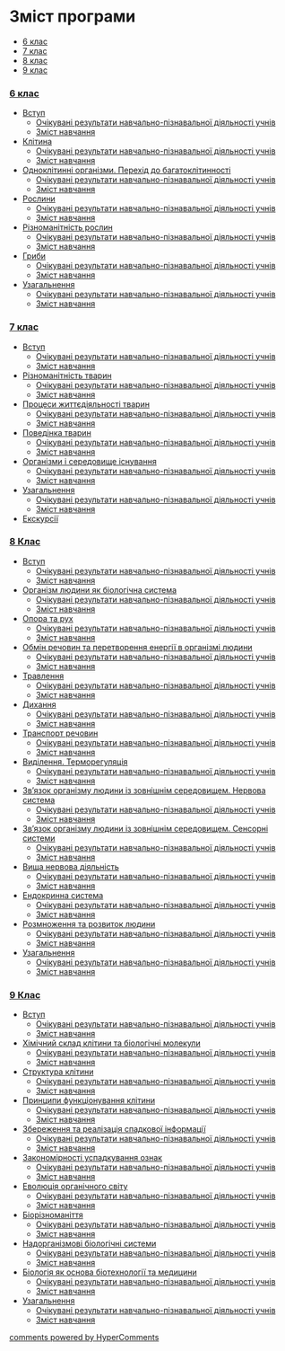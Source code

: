 <div id="hypercomments_widget" class="js-hypercomments-widget invisible"></div>

<h1>Зміст програми</h1>
<div>
  <!-- Nav tabs -->
  <ul class="nav nav-tabs" role="tablist">
    <li role="presentation" class="active"><a href="#home" aria-controls="home" role="tab" data-toggle="tab">6 клас</a></li>
    <li role="presentation"><a href="#menu2" aria-controls="menu2" role="tab" data-toggle="tab">7 клас</a></li>
    <li role="presentation"><a href="#menu3" aria-controls="menu3" role="tab" data-toggle="tab">8 клас</a></li>
    <li role="presentation"><a href="#menu4" aria-controls="menu3" role="tab" data-toggle="tab">9 клас</a></li>
  </ul>
   <!--Tab panes -->
	<div class="tab-content">
	    <div role="tabpanel" class="tab-pane active" id="home">
	    	<h3><a href="./1/5_klas.html">6 клас</a></h3>
            <ul class="articles" type="disc">
		            <li><a href="1/vstup.md">Вступ</a>
			        <ul>
			            <li><a href="1/ochikuvannya.md">Очікувані результати навчально-пізнавальної діяльності учнів</a></li>
			            <li><a href="1/zmist.md">Зміст навчання</a></li>
			        </ul>
			    </li>
			    <li><a href="1/klytyna.md">Клітина</a>
			        <ul>
			            <li><a href="1/ochikuvannya2.md">Очікувані результати навчально-пізнавальної діяльності учнів</a></li>
			            <li><a href="1/zmist2.md">Зміст навчання</a></li>
			        </ul>
			    </li>
			    <li><a href="1/odnoklutynny.md">Одноклітинні організми. Перехід до багатоклітинності</a>
			        <ul>
			            <li><a href="1/ochikuvannya3.md">Очікувані результати навчально-пізнавальної діяльності учнів</a></li>
			            <li><a href="1/zmist3.md">Зміст навчання</a></li>
			        </ul>
			    </li>
			    <li><a href="1/roslyny.md">Рослини</a>
			        <ul>
			            <li><a href="1/ochikuvannya4.md">Очікувані результати навчально-пізнавальної діяльності учнів</a></li>
			            <li><a href="1/zmist4.md">Зміст навчання</a></li>
			        </ul>
			    </li>
			    <li><a href="1/ryznomanytnyst_roslyn.md">Різноманітність рослин</a>
			        <ul>
			            <li><a href="1/ochikuvannya5.md">Очікувані результати навчально-пізнавальної діяльності учнів</a></li>
			            <li><a href="1/zmist5.md">Зміст навчання</a></li>
			        </ul>
			    </li>
			    <li><a href="1/gryby.md">Гриби</a>
			        <ul>
			            <li><a href="1/ochikuvannya6.md">Очікувані результати навчально-пізнавальної діяльності учнів</a></li>
			            <li><a href="1/zmist6.md">Зміст навчання</a></li>
			        </ul>
			    </li>
			    <li><a href="1/uzagalnennya.md">Узагальнення</a>
			        <ul>
			            <li><a href="1/ochikuvannya7.md">Очікувані результати навчально-пізнавальної діяльності учнів</a></li>
			            <li><a href="1/zmist7.md">Зміст навчання</a></li>
			        </ul>
			    </li>
		    </ul>
		</div>
		<div role="tabpanel" class="tab-pane" id="menu2">
	    	<h3><a href="./2/7_klas.html">7 клас</a></h3>
            <ul class="articles" type="disc">
				<li><a href="2/vstup.md">Вступ</a>
			        <ul>
			            <li><a href="2/ochikuvannya1a.md">Очікувані результати навчально-пізнавальної діяльності учнів</a></li>
			            <li><a href="2/zmist1a.md">Зміст навчання</a></li>
			        </ul>
			    </li>
			    <li><a href="2/tvaryny.md">Різноманітність тварин</a>
			        <ul>
			            <li><a href="2/ochikuvannya2a.md">Очікувані результати навчально-пізнавальної діяльності учнів</a></li>
			            <li><a href="2/zmist2a.md">Зміст навчання</a></li>
			        </ul>
			    </li>
			    <li><a href="2/procesy_zhyttediyalnosty_tvaryny.md">Процеси життєдіяльності тварин</a>
			        <ul>
			            <li><a href="2/ochikuvannya3a.md">Очікувані результати навчально-пізнавальної діяльності учнів</a></li>
			            <li><a href="2/zmist3a.md">Зміст навчання</a></li>
			        </ul>
			    </li>
			    <li><a href="2/povedynka_tvaryn.md">Поведінка тварин</a>
			        <ul>
			            <li><a href="2/ochikuvannya4a.md">Очікувані результати навчально-пізнавальної діяльності учнів</a></li>
			            <li><a href="2/zmist4a.md">Зміст навчання</a></li>
			        </ul>
			    </li>
			    <li><a href="2/organyzmy.md">Організми і середовище існування</a>
			        <ul>
			            <li><a href="2/ochikuvannya5a.md">Очікувані результати навчально-пізнавальної діяльності учнів</a></li>
			            <li><a href="2/zmist5a.md">Зміст навчання</a></li>
			        </ul>
			    </li>
			    <li><a href="2/uzagalnennya.md">Узагальнення</a>
			        <ul>
			            <li><a href="2/ochikuvannya6a.md">Очікувані результати навчально-пізнавальної діяльності учнів</a></li>
			            <li><a href="2/zmist6a.md">Зміст навчання</a></li>
			        </ul>
			    </li>
			    <li><a href="2/ekskursii.md">Екскурсії</a></li>
		    </ul>
		</div>
		<div role="tabpanel" class="tab-pane" id="menu3">
	    	<h3><a href="./3/8_klas.html">8 Клас</a></h3>
            <ul class="articles" type="disc">
			    <li><a href="3/vstup.md">Вступ</a>
			        <ul>
			            <li><a href="3/ochikuvannya1b.md">Очікувані результати навчально-пізнавальної діяльності учнів</a></li>
			            <li><a href="3/zmist1b.md">Зміст навчання</a></li>
			        </ul>
			    </li>
			    <li><a href="3/obmyn_rechovyn.md">Організм людини як біологічна система</a>
			        <ul>
			            <li><a href="3/ochikuvannya2b.md">Очікувані результати навчально-пізнавальної діяльності учнів</a></li>
			            <li><a href="3/zmist2b.md">Зміст навчання</a></li>
			        </ul>
			    </li>
			    <li><a href="3/travlennya.md">Опора та рух</a>
			        <ul>
			            <li><a href="3/ochikuvannya3b.md">Очікувані результати навчально-пізнавальної діяльності учнів</a></li>
			            <li><a href="3/zmist3b.md">Зміст навчання</a></li>
			        </ul>
			    </li>
			    <li><a href="3/dykhannya.md">Обмін речовин та перетворення енергії в організмі людини</a>
			        <ul>
			            <li><a href="3/ochikuvannya4b.md">Очікувані результати навчально-пізнавальної діяльності учнів</a></li>
			            <li><a href="3/zmist4b.md">Зміст навчання</a></li>
			        </ul>
			    </li>
			    <li><a href="3/transport_rechovyn.md">Травлення</a>
			        <ul>
			            <li><a href="3/ochikuvannya5b.md">Очікувані результати навчально-пізнавальної діяльності учнів</a></li>
			            <li><a href="3/zmist5b.md">Зміст навчання</a></li>
			        </ul>
			    </li>
			    <li><a href="3/vydylennya_termoregulaciya.md">Дихання</a>
			        <ul>
			            <li><a href="3/ochikuvannya6b.md">Очікувані результати навчально-пізнавальної діяльності учнів</a></li>
			            <li><a href="3/zmist6b.md">Зміст навчання</a></li>
			        </ul>
			    </li>
			    <li><a href="3/opora_ta_rukh.md">Транспорт речовин</a>
			        <ul>
			            <li><a href="3/ochikuvannya7b.md">Очікувані результати навчально-пізнавальної діяльності учнів</a></li>
			            <li><a href="3/zmist7b.md">Зміст навчання</a></li>
			        </ul>
			    </li>
			    <li><a href="3/nervova_systema.md">Виділення. Терморегуляція</a>
			        <ul>
			            <li><a href="3/ochikuvannya8b.md">Очікувані результати навчально-пізнавальної діяльності учнів</a></li>
			            <li><a href="3/zmist8b.md">Зміст навчання</a></li>
			        </ul>
			    </li>
			    <li><a href="3/sensorny_systemy.md">Зв’язок організму людини із зовнішнім середовищем. Нервова система</a>
			        <ul>
			            <li><a href="3/ochikuvannya9b.md">Очікувані результати навчально-пізнавальної діяльності учнів</a></li>
			            <li><a href="3/zmist9b.md">Зміст навчання</a></li>
			        </ul>
			    </li>
			    <li><a href="3/vyscha_nervova_diyalnist.md">Зв’язок організму людини із зовнішнім середовищем. Сенсорні системи</a>
			        <ul>
			            <li><a href="3/ochikuvannya10b.md">Очікувані результати навчально-пізнавальної діяльності учнів</a></li>
			            <li><a href="3/zmist10b.md">Зміст навчання</a></li>
			        </ul>
			    </li>
			    <li><a href="3/regulaciya_funkciy_organyzmy.md">Вища нервова діяльність</a>
			        <ul>
			            <li><a href="3/ochikuvannya11b.md">Очікувані результати навчально-пізнавальної діяльності учнів</a></li>
			            <li><a href="3/zmist11b.md">Зміст навчання</a></li>
			        </ul>
			    </li>
			    <li><a href="3/endokrynna.md">Ендокринна система</a>
			        <ul>
			            <li><a href="3/ochikuvannya12b.md">Очікувані результати навчально-пізнавальної діяльності учнів</a></li>
			            <li><a href="3/zmist12b.md">Зміст навчання</a></li>
			        </ul>
			    </li>
			    <li><a href="3/rozmnozhennya.md">Розмноження та розвиток людини</a>
			        <ul>
			            <li><a href="3/ochikuvannya13b.md">Очікувані результати навчально-пізнавальної діяльності учнів</a></li>
			            <li><a href="3/zmist13b.md">Зміст навчання</a></li>
			        </ul>
			    </li>
			    <li><a href="3/uzagalnennya.md">Узагальнення</a>
			        <ul>
			            <li><a href="3/ochikuvannya14b.md">Очікувані результати навчально-пізнавальної діяльності учнів</a></li>
			            <li><a href="3/zmist14b.md">Зміст навчання</a></li>
			        </ul>
			    </li>
		    </ul>
		</div>
		<div role="tabpanel" class="tab-pane" id="menu4">
	    	<h3><a href="./4/9_klas.html">9 Клас</a></h3>
            <ul class="articles">
		        <li><a href="4/vstup.md">Вступ</a>
			        <ul>
			            <li><a href="4/ochikuvannya1c.md">Очікувані результати навчально-пізнавальної діяльності учнів</a></li>
			            <li><a href="4/zmist1c.md">Зміст навчання</a></li>
			        </ul>
			    </li>
			    <li><a href="4/khim_sklad_bio_molekuly.md">Хімічний склад клітини та біологічні молекули</a>
			        <ul>
			            <li><a href="4/ochikuvannya2c.md">Очікувані результати навчально-пізнавальної діяльності учнів</a></li>
			            <li><a href="4/zmist2c.md">Зміст навчання</a></li>
			        </ul>
			    </li>
			    <li><a href="4/klityna.md">Структура клітини</a>
			        <ul>
			            <li><a href="4/ochikuvannya3c.md">Очікувані результати навчально-пізнавальної діяльності учнів</a></li>
			            <li><a href="4/zmist3c.md">Зміст навчання</a></li>
			        </ul>
			    </li>
			    <li><a href="4/pryncypy_funkcionuvannya_klitiny.md">Принципи функціонування клітини</a>
			        <ul>
			            <li><a href="4/ochikuvannya4c.md">Очікувані результати навчально-пізнавальної діяльності учнів</a></li>
			            <li><a href="4/zmist4c.md">Зміст навчання</a></li>
			        </ul>
			    </li>
			    <li><a href="4/spadkova_informaciya.md">Збереження та реалізація спадкової інформації</a>
			        <ul>
			            <li><a href="4/ochikuvannya5c.md">Очікувані результати навчально-пізнавальної діяльності учнів</a></li>
			            <li><a href="4/zmist5c.md">Зміст навчання</a></li>
			        </ul>
			    </li>
			    <li><a href="4/uspadkuvannya_oznak.md">Закономірності успадкування ознак</a>
			        <ul>
			            <li><a href="4/ochikuvannya6c.md">Очікувані результати навчально-пізнавальної діяльності учнів</a></li>
			            <li><a href="4/zmist6c.md">Зміст навчання</a></li>
			        </ul>
			    </li>
			    <li><a href="4/evoluciya_organychnogo_svytu.md">Еволюція органічного світу</a>
			        <ul>
			            <li><a href="4/ochikuvannya7c.md">Очікувані результати навчально-пізнавальної діяльності учнів</a></li>
			            <li><a href="4/zmist7c.md">Зміст навчання</a></li>
			        </ul>
			    </li>
			    <li><a href="4/bioriznomanyttya.md">Біорізноманіття</a>
			        <ul>
			            <li><a href="4/ochikuvannya8c.md">Очікувані результати навчально-пізнавальної діяльності учнів</a></li>
			            <li><a href="4/zmist8c.md">Зміст навчання</a></li>
			        </ul>
			    </li>
			    <li><a href="4/nadorganyzmovy_bio_systemy.md">Надорганізмові біологічні системи</a>
			        <ul>
			            <li><a href="4/ochikuvannya9c.md">Очікувані результати навчально-пізнавальної діяльності учнів</a></li>
			            <li><a href="4/zmist9c.md">Зміст навчання</a></li>
			        </ul>
			    </li>
			    <li><a href="4/biologiya.md">Біологія як основа біотехнології та медицини</a>
			        <ul>
			            <li><a href="4/ochikuvannya10c.md">Очікувані результати навчально-пізнавальної діяльності учнів</a></li>
			            <li><a href="4/zmist10c.md">Зміст навчання</a></li>
			        </ul>
			    </li>
			    <li><a href="4/uzagalnennya.md">Узагальнення</a>
			        <ul>
			            <li><a href="4/ochikuvannya11c.md">Очікувані результати навчально-пізнавальної діяльності учнів</a></li>
			            <li><a href="4/zmist11c.md">Зміст навчання</a></li>
			        </ul>
			    </li>
		    </ul>
        </div>
    </div>
</div>

<div class="js-hypercomments-container">
<a href="http://hypercomments.com" class="hc-link" title="comments widget">comments powered by HyperComments</a>
</div>